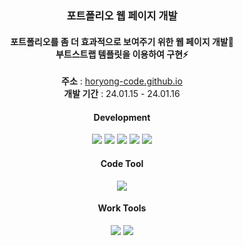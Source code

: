 <div align="center">
<h3>포트폴리오 웹 페이지 개발</h3>

<h4>포트폴리오를 좀 더 효과적으로 보여주기 위한 웹 페이지 개발🌱<br>
부트스트랩 템플릿을 이용하여 구현⚡</h4>

<b>주소</b> : <a href="https://horyong-code.github.io">horyong-code.github.io</a><br>
<b>개발 기간</b> : 24.01.15 - 24.01.16

<!--
<h4>Hello. This is Kang Ho-Ryong</h4>

<h5>I study every day trying to be a better developer.🌱<br>
The purpose of development is to create a web environment that can be easily used by anyone of all ages someday.⚡</h5>
</div>
-->

<h4>Development</h4>
<div>
<img src="https://img.shields.io/badge/JavaScript-F7DF1E?style=flat-square&logo=javascript&logoColor=white"/>&nbsp;<img src="https://img.shields.io/badge/JQuery-0769AD?style=flat-square&logo=jquery&logoColor=white"/>&nbsp;<img src="https://img.shields.io/badge/HTML-E34F26?style=flat-square&logo=html5&logoColor=white"/>&nbsp;<img src="https://img.shields.io/badge/CSS-1572B6?style=flat-square&logo=css3&logoColor=white"/>&nbsp;<img src="https://img.shields.io/badge/BootStrap-7952B3?style=flat-square&logo=bootstrap&logoColor=white"/>
</div>
<h4>Code Tool</h5>
<div>
<img src="https://img.shields.io/badge/VSCode-007ACC?style=flat-square&logo=visualstudiocode&logoColor=white"/>
</div>
<h4>Work Tools</h4>
<div>
<img src="https://img.shields.io/badge/Github-181717?style=flat-square&logo=github&logoColor=white"/>&nbsp;<img src="https://img.shields.io/badge/Sourcetree-0052CC?style=flat-square&logo=sourcetree&logoColor=white"/>
</div>

<!--
**KKANGII/KKANGII** is a ✨ _special_ ✨ repository because its `README.md` (this file) appears on your GitHub profile.

Here are some ideas to get you started:

- 🔭 I’m currently working on ...
- 🌱 I’m currently learning ...
- 👯 I’m looking to collaborate on ...
- 🤔 I’m looking for help with ...
- 💬 Ask me about ...
- 📫 How to reach me: ...
- 😄 Pronouns: ...
- ⚡ Fun fact: ...
-->
